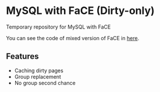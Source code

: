 # MySQL with FaCE (Dirty-only)

Temporary repository for MySQL with FaCE

You can see the code of mixed version of FaCE in [here](https://github.com/meeeejin/FaCE-temp/tree/face_mixed).

## Features

- Caching dirty pages
- Group replacement
- No group second chance
